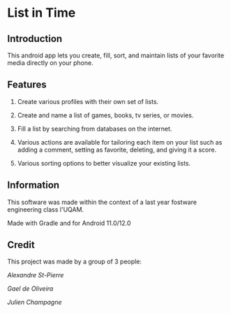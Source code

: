 # List in Time
## Introduction
This android app lets you create, fill, sort, and maintain lists of your favorite media
directly on your phone.

## Features
1. Create various profiles with their own set of lists.

2. Create and name a list of games, books, tv series, or movies.

3. Fill a list by searching from databases on the internet.

4. Various actions are available for tailoring each item on your list such as 
   adding a comment, setting as favorite, deleting, and giving it a score.

5. Various sorting options to better visualize your existing lists.  

## Information
This software was made within the context of a last year fostware engineering class l'UQAM.

Made with Gradle and for Android 11.0/12.0

## Credit
This project was made by a group of 3 people:

*Alexandre St-Pierre*

*Gael de Oliveira*

*Julien Champagne*
